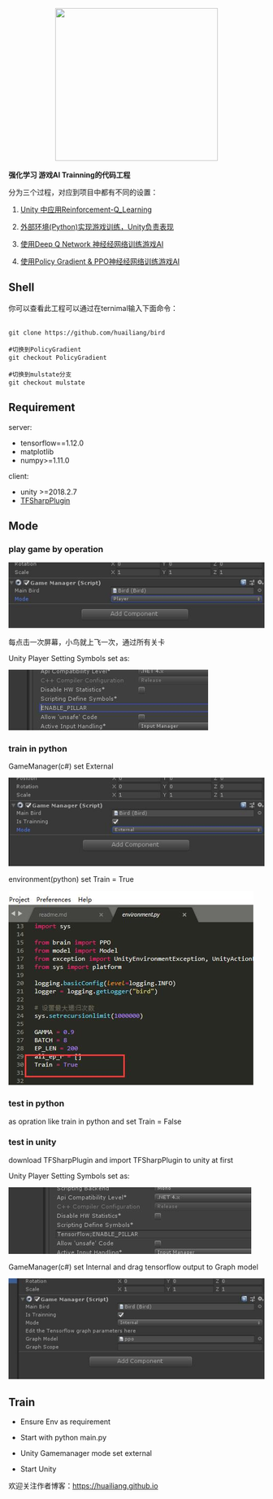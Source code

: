 <p align="center">
    <a href="https://huailiang.github.io/">
    	<img src="https://avatars0.githubusercontent.com/u/12636841?s=460&v=4" width="320" height="300">
    </a>
</p>

<b>强化学习 游戏AI Trainning的代码工程</b>


分为三个过程，对应到项目中都有不同的设置：

1.  <a href="https://huailiang.github.io/2018/03/19/reinforcement/">Unity 中应用Reinforcement-Q_Learning </a>

2.  <a href="https://huailiang.github.io/2018/03/20/reinforcement2/">外部环境(Python)实现游戏训练，Unity负责表现 </a>

3.  <a href="https://huailiang.github.io/2018/03/23/reinforcement3/">使用Deep Q Network 神经经网络训练游戏AI </a>

4.  <a href="https://huailiang.github.io/2018/11/10/ppo//">使用Policy Gradient & PPO神经经网络训练游戏AI </a>


## Shell

你可以查看此工程可以通过在ternimal输入下面命令：

```shell

git clone https://github.com/huailiang/bird

#切换到PolicyGradient
git checkout PolicyGradient

#切换到mulstate分支
git checkout mulstate

```


## Requirement

server:
- tensorflow==1.12.0
- matplotlib
- numpy>=1.11.0

client:
- unity >=2018.2.7
- <a href="https://s3.amazonaws.com/unity-agents/TFSharpPlugin.unitypackage">TFSharpPlugin</a>


## Mode

### play game by operation

![](/image/5.jpg)

每点击一次屏幕，小鸟就上飞一次，通过所有关卡

Unity Player Setting Symbols set as:

![](/image/6.jpg)

### train in python 

GameManager(c#) set External 

![](/image/2.jpg)

environment(python) set Train = True

![](/image/3.jpg)

### test in python

as opration like train in python and set Train = False

### test in unity

download TFSharpPlugin and import TFSharpPlugin to unity at first

Unity Player Setting Symbols set as:

![](/image/4.jpg)

GameManager(c#) set Internal and drag tensorflow output to Graph model

![](/image/1.jpg)


## Train

- Ensure Env as requirement

- Start with python main.py

- Unity Gamemanager mode set external 

- Start Unity


欢迎关注作者博客：https://huailiang.github.io
